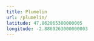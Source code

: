 ```yaml
---
title: Plumelin
url: /plumelin/
latitude: 47.862065300000005
longitude: -2.8869263000000003
---
```

